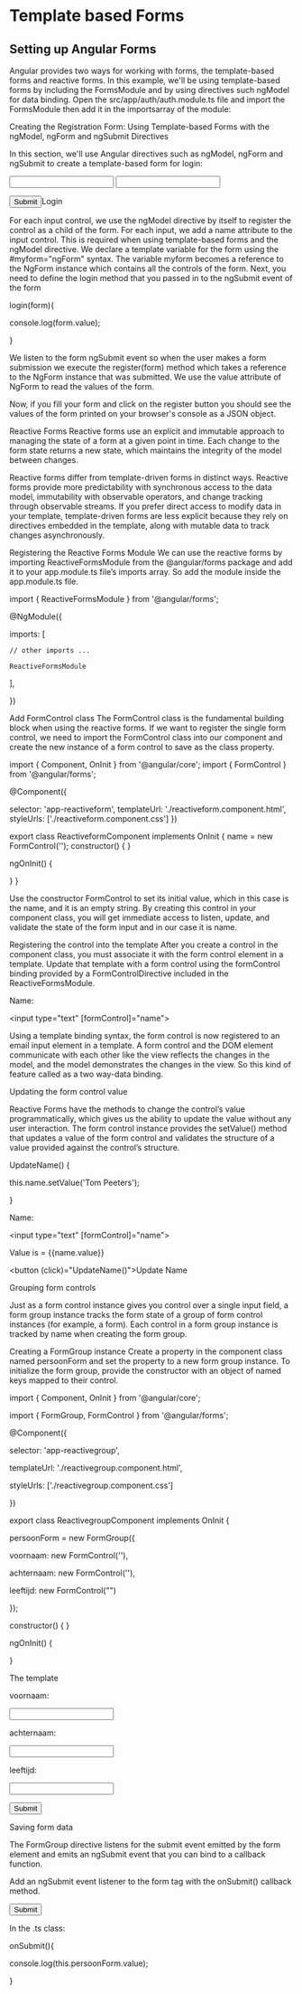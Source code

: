 # Template based Forms

## Setting up Angular Forms
Angular provides two ways for working with forms, the template-based forms and reactive forms. In this example, we'll be using template-based forms by including the FormsModule and by using directives such ngModel for data binding.
Open the src/app/auth/auth.module.ts file and import the FormsModule then add it in the importsarray of the module:



Creating the Registration Form: Using Template-based Forms with the ngModel, ngForm and ngSubmit Directives

In this section, we'll use Angular directives such as ngModel, ngForm and ngSubmit to create a template-based form for login:




<form #myform="ngForm" (ngSubmit)="login(myform)">



<input type="text" name="username" ngModel>

<input type="password" name="password" ngModel>

<input type="submit">Login

</form>



For each input control, we use the ngModel directive by itself to register the control as a child of the form.
For each input, we add a name attribute to the input control. This is required when using template-based forms and the ngModel directive.
We declare a template variable for the form using the #myform="ngForm" syntax. The variable myform becomes a reference to the NgForm instance which contains all the controls of the form.
Next, you need to define the login method that you passed in to the ngSubmit event of the form


login(form){



console.log(form.value);

}



We listen to the form ngSubmit event so when the user makes a form submission we execute the register(form) method which takes a reference to the NgForm instance that was submitted. We use the value attribute of NgForm to read the values of the form.

Now, if you fill your form and click on the register button you should see the values of the form printed on your browser's console as a JSON object.

Reactive Forms
Reactive forms use an explicit and immutable approach to managing the state of a form at a given point in time. Each change to the form state returns a new state, which maintains the integrity of the model between changes. 

Reactive forms differ from template-driven forms in distinct ways. Reactive forms provide more predictability with synchronous access to the data model, immutability with observable operators, and change tracking through observable streams. If you prefer direct access to modify data in your template, template-driven forms are less explicit because they rely on directives embedded in the template, along with mutable data to track changes asynchronously. 



Registering the Reactive Forms Module
We can use the reactive forms by importing ReactiveFormsModule from the @angular/forms package and add it to your app.module.ts file’s imports array. So add the module inside the app.module.ts file.



import { ReactiveFormsModule } from '@angular/forms';

@NgModule({

  imports: [

    // other imports ...

    ReactiveFormsModule

  ],

})



Add FormControl class
The FormControl class is the fundamental building block when using the reactive forms. If we want to register the single form control, we need to import the FormControl class into our component and create the new instance of a form control to save as the class property.



import { Component, OnInit } from '@angular/core';
import { FormControl } from '@angular/forms';

@Component({

  selector: 'app-reactiveform',
  templateUrl: './reactiveform.component.html',
  styleUrls: ['./reactiveform.component.css']
})

export class ReactiveformComponent implements OnInit {
  name = new FormControl('');
  constructor() { }

  ngOnInit() {

  }
}



Use the constructor  FormControl to set its initial value, which in this case is the name, and it is an empty string. By creating this control in your component class, you will get immediate access to listen, update, and validate the state of the form input and in our case it is name.


Registering the control into the template
After you create a control in the component class, you must associate it with the form control element in a template. Update that template with a form control using the formControl binding provided by a FormControlDirective included in the ReactiveFormsModule.



<label>

Name:

<input type="text" [formControl]="name">

</label>



Using a template binding syntax, the form control is now registered to an email input element in a template. A form control and the DOM element communicate with each other like the view reflects the changes in the model, and the model demonstrates the changes in the view. So this kind of feature called as a two way-data binding.

Updating the form control value

Reactive Forms have the methods to change the control’s value programmatically, which gives us the ability to update the value without any user interaction. The form control instance provides the setValue() method that updates a value of the form control and validates the structure of a value provided against the control’s structure.


UpdateName() {

this.name.setValue('Tom Peeters');

}







<label>

Name:

<input type="text" [formControl]="name">

</label>



Value is = {{name.value}}



<button (click)="UpdateName()">Update Name</button>




Grouping form controls

Just as a form control instance gives you control over a single input field, a form group instance tracks the form state of a group of form control instances (for example, a form). Each control in a form group instance is tracked by name when creating the form group. 

Creating a FormGroup instance
Create a property in the component class named persoonForm and set the property to a new form group instance. To initialize the form group, provide the constructor with an object of named keys mapped to their control.



import { Component, OnInit } from '@angular/core';

import { FormGroup, FormControl } from '@angular/forms';


@Component({

selector: 'app-reactivegroup',

templateUrl: './reactivegroup.component.html',

styleUrls: ['./reactivegroup.component.css']

})

export class ReactivegroupComponent implements OnInit {



persoonForm = new FormGroup({

voornaam: new FormControl(''),

achternaam: new FormControl(''),

leeftijd: new FormControl("")

});



constructor() { }



ngOnInit() {

}


The template


<form [formGroup]="persoonForm" (ngSubmit)="onSubmit()">

<label>

voornaam:

<input type="text" formControlName="voornaam">

</label>

<label>

achternaam:

<input type="text" formControlName="achternaam">

</label>



<label>

leeftijd:

<input type="number" formControlName="leeftijd">

</label>

<button type="submit">Submit</button>



</form>


Saving form data

The FormGroup directive listens for the submit event emitted by the form element and emits an ngSubmit event that you can bind to a callback function.

Add an ngSubmit event listener to the form tag with the onSubmit() callback method.

<form [formGroup]="persoonForm" (ngSubmit)="onSubmit()">
<button type="submit">Submit</button>



In the .ts class:



onSubmit(){

console.log(this.persoonForm.value);

}
